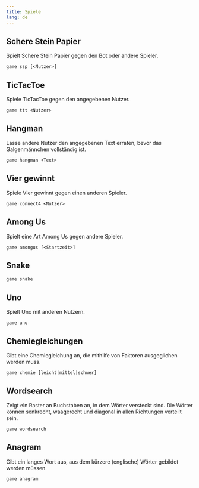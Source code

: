 ```yaml
---
title: Spiele
lang: de
---
```


## Schere Stein Papier

Spielt Schere Stein Papier gegen den Bot oder andere Spieler.

`game ssp [<Nutzer>]`

## TicTacToe

Spiele TicTacToe gegen den angegebenen Nutzer.

`game ttt <Nutzer>`

## Hangman

Lasse andere Nutzer den angegebenen Text erraten, bevor das Galgenmännchen vollständig ist.

`game hangman <Text>`

## Vier gewinnt

Spiele Vier gewinnt gegen einen anderen Spieler.

`game connect4 <Nutzer>`

## Among Us

Spielt eine Art Among Us gegen andere Spieler.

`game amongus [<Startzeit>]`

## Snake

`game snake`

## Uno

Spielt Uno mit anderen Nutzern.

`game uno`

## Chemiegleichungen

Gibt eine Chemiegleichung an, die mithilfe von Faktoren ausgeglichen werden muss.

`game chemie [leicht|mittel|schwer]`

## Wordsearch

Zeigt ein Raster an Buchstaben an, in dem Wörter versteckt sind. Die Wörter können senkrecht, waagerecht und diagonal in allen Richtungen verteilt sein.

`game wordsearch`

## Anagram

Gibt ein langes Wort aus, aus dem kürzere (englische) Wörter gebildet werden müssen.

`game anagram`
